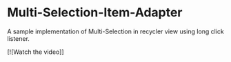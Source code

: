 # Multi-Selection-Item-Adapter
A sample implementation of Multi-Selection in recycler view using long click listener.

[![Watch the video]]
